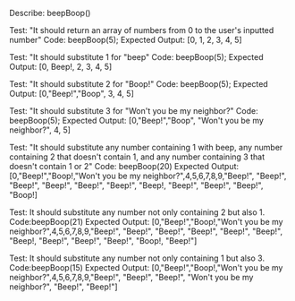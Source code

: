 Describe: beepBoop()

Test: "It should return an array of numbers from 0 to the user's inputted number"
Code: beepBoop(5);
Expected Output: [0, 1, 2, 3, 4, 5]

Test: "It should substitute 1 for "beep"
Code:
beepBoop(5);
Expected Output: [0, Beep!, 2, 3, 4, 5]

Test: "It should substitute 2 for "Boop!" 
Code:
beepBoop(5);
Expected Output: [0,"Beep!","Boop", 3, 4, 5]

Test: "It should substitute 3 for "Won't you be my neighbor?" 
Code:
beepBoop(5);
Expected Output: [0,"Beep!","Boop", "Won't you be my neighbor?", 4, 5]

Test: "It should substitute any number containing 1 with beep, any number containing 2 that doesn't contain 1, and any number containing 3 that doesn't contain 1 or 2" 
Code:
beepBoop(20)
Expected Output: [0,"Beep!","Boop!,"Won't you be my neighbor?",4,5,6,7,8,9,"Beep!", "Beep!", "Beep!", "Beep!", "Beep!", "Beep!", "Beep!, "Beep!", "Beep!", "Beep!", "Boop!]

Test: It should substitute any number not only containing 2 but also 1. 
Code:beepBoop(21) 
Expected Output: [0,"Beep!","Boop!,"Won't you be my neighbor?",4,5,6,7,8,9,"Beep!", "Beep!", "Beep!", "Beep!", "Beep!", "Beep!", "Beep!, "Beep!", "Beep!", "Beep!", "Boop!, "Beep!"]  


Test: It should substitute any number not only containing 1 but also 3. 
Code:beepBoop(15) 
Expected Output: [0,"Beep!","Boop!,"Won't you be my neighbor?",4,5,6,7,8,9,"Beep!", "Beep!", "Beep!", "Won't you be my neighbor?", "Beep!", "Beep!"] 